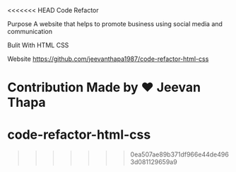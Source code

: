 <<<<<<< HEAD
Code Refactor

Purpose 
A website that helps to promote business using social media and communication 

Bulit With 
HTML
CSS

Website
https://github.com/jeevanthapa1987/code-refactor-html-css

Contribution 
Made by ❤️ Jeevan Thapa
=======
# code-refactor-html-css
>>>>>>> 0ea507ae89b371df966e44de4963d081129659a9
